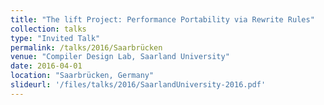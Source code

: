 ```yaml
---
title: "The lift Project: Performance Portability via Rewrite Rules"
collection: talks
type: "Invited Talk"
permalink: /talks/2016/Saarbrücken
venue: "Compiler Design Lab, Saarland University"
date: 2016-04-01
location: "Saarbrücken, Germany"
slideurl: '/files/talks/2016/SaarlandUniversity-2016.pdf'
---
```

 